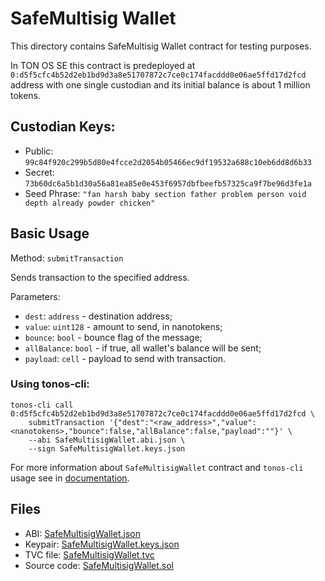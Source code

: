 # SafeMultisig Wallet

This directory contains SafeMultisig Wallet contract for testing purposes.

In TON OS SE this contract is predeployed at `0:d5f5cfc4b52d2eb1bd9d3a8e51707872c7ce0c174facddd0e06ae5ffd17d2fcd` address 
with one single custodian and its initial balance is about 1 million tokens. 

## Custodian Keys:
* Public: `99c84f920c299b5d80e4fcce2d2054b05466ec9df19532a688c10eb6dd8d6b33`
* Secret: `73b60dc6a5b1d30a56a81ea85e0e453f6957dbfbeefb57325ca9f7be96d3fe1a`
* Seed Phrase: `"fan harsh baby section father problem person void depth already powder chicken"`


## Basic Usage
Method: `submitTransaction`

Sends transaction to the specified address.

Parameters: 
* `dest`: `address` - destination address;
* `value`: `uint128` - amount to send, in nanotokens;
* `bounce`: `bool` - bounce flag of the message;
* `allBalance`: `bool` - if true, all wallet's balance will be sent;
* `payload`: `cell` - payload to send with transaction.

### Using tonos-cli:
```commandline
tonos-cli call 0:d5f5cfc4b52d2eb1bd9d3a8e51707872c7ce0c174facddd0e06ae5ffd17d2fcd \
    submitTransaction '{"dest":"<raw_address>","value":<nanotokens>,"bounce":false,"allBalance":false,"payload":""}' \
    --abi SafeMultisigWallet.abi.json \
    --sign SafeMultisigWallet.keys.json  
```

For more information about `SafeMultisigWallet` contract and `tonos-cli` usage see in 
[documentation](https://docs.ton.dev/86757ecb2/p/94921e-multisignature-wallet-management-in-tonos-cli).

## Files
* ABI: [SafeMultisigWallet.json](SafeMultisigWallet.abi.json)
* Keypair: [SafeMultisigWallet.keys.json](SafeMultisigWallet.keys.json)
* TVC file: [SafeMultisigWallet.tvc](SafeMultisigWallet.tvc)
* Source code: [SafeMultisigWallet.sol](SafeMultisigWallet.sol)